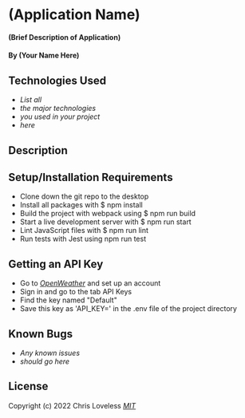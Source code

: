 # (Application Name)

#### (Brief Description of Application)

#### By (Your Name Here)

## Technologies Used

* _List all_
* _the major technologies_
* _you used in your project_
* _here_

## Description

## Setup/Installation Requirements

* Clone down the git repo to the desktop
* Install all packages with $ npm install  
* Build the project with webpack using $ npm run build 
* Start a live development server with $ npm run start
* Lint JavaScript files with $ npm run lint
* Run tests with Jest using npm run test

## Getting an API Key

* Go to _[OpenWeather](https://openweathermap.org/api/)_ and set up an account
* Sign in and go to the tab API Keys
* Find the key named "Default" 
* Save this key as 'API_KEY=' in the .env file of the project directory 

## Known Bugs

* _Any known issues_
* _should go here_

## License
Copyright (c) 2022 Chris Loveless
_[MIT](https://choosealicense.com/licenses/mit/)_